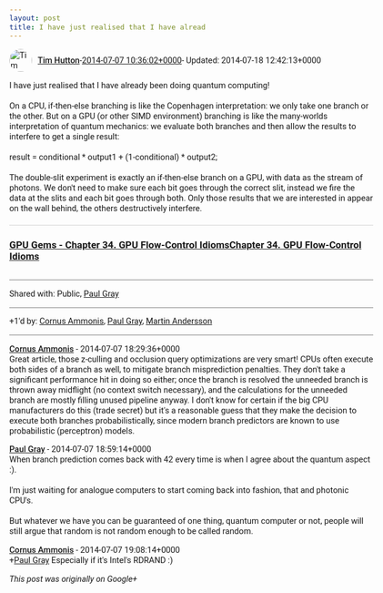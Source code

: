 ```yaml
---
layout: post
title: I have just realised that I have alread
---
```


<html><head><meta charset="utf-8"><title>I have just realised that I have already been doing quantum computing!&lt;br&gt;&lt;br...</title><style>body {font: 11pt Roboto, Arial, sans-serif; max-width: 640px; margin: 24px;}.author-photo {border-radius: 50%; margin-right: 10px; width: 40px;}.author {font-weight: 500;}.main-content {margin: 15px 0 15px;}.post-title {font-weight: bold;}.location {display: block; margin-top: 15px;}.location img {float: left; margin-right: 5px; width: 20px;}.media-link {display: inline-block; max-width: 100%; vertical-align: top;}.media-link p {margin-top: 5px; max-height: 4em; overflow: scroll;}.media {max-height: 100vh; max-width: 100%;}.video-placeholder {background: black; display: flex; height: 300px; max-width: 100%; width: 640px;}.play-icon {border-bottom: 30px solid transparent; border-left: 50px solid white; border-top: 30px solid transparent; color: white; margin: auto;}.album {max-height: 800px; overflow: scroll; width: calc(100vw - 48px);}.album .media-link {margin-right: 5px; max-width: 250px;}.album .media {max-height: 250px;}.link-embed {border-top: 1px solid lightgrey; display: block; margin-top: 20px;}.link-embed img {max-width: 100%;}.inline-link-embed {display: block;}.inline-link-embed img {vertical-align: middle;}.link-title {display: inline-block; font-size: medium; font-weight: 300; padding-left: 1em;}.reshare-attribution {display: block; font-weight: bold; margin-bottom: 10px;}.poll-image {margin-bottom: 5px; max-height: 300px; max-width: 500px;}.poll-choice {align-items: center; display: flex; margin-bottom: 5px; max-width: 500px;}.poll-choice-percentage {background-color: lightblue; height: 100%; left: 0; position: absolute; z-index: -1;}.poll-choice-selected {margin-right: 5px;}.poll-choice-results {border: 1px solid lightgray; border-radius: 5px; display: flex; line-height: 40px; overflow: hidden; padding: 0 8px; position: relative;}.poll-choice-results, .poll-choice-description {flex-grow: 1; margin-right: 10px;}.poll-choice-image {width: 100%;}.poll-choice-image, .poll-choice-image img {max-height: 40px; max-width: 100px;}.poll-choice-votes {max-height: 100px; overflow: auto;}.plus-entity-embed {color: black; display: block; text-decoration: none;}.plus-entity-embed-cover-photo {max-height: 300px; max-width: 100%;}.plus-entity-embed-info {padding: 0 1em 1em;}.plus-entity-embed-info h2 {font-weight: 500; margin: 10px 0;}.plus-entity-embed-info p {font-size: small; margin: 0;}.collection-owner-avatar {border-radius: 50%; border: 2px solid white; height: 40px; margin-top: -22px;}.visibility {padding: 1em 0; border-top: 1px solid grey;}.post-activity {padding: 1em 0; border-top: 1px solid grey;}.comments {border-top: 1px solid gray; padding-top: 1em;}.comment + .comment {margin-top: 1em;}.comment .media-link, .comment .inline-link-embed {margin-top: 5px;}</style></head><body><div style="margin-bottom:1em;"><div style="display:flex; align-items:center"><img class="author-photo" src="https://lh4.googleusercontent.com/-epo4ZZKNqEw/AAAAAAAAAAI/AAAAAAAAVSU/qu3LpcHEnoQ/s64-c/photo.jpg" alt="Tim Hutton"><a href="https://plus.google.com/+TimHutton" target="_blank" class="author">Tim Hutton</a> - <a target="_blank" href="https://plus.google.com/+TimHutton/posts/JhtPydDouZc">2014-07-07 10:36:02+0000</a><span> - Updated: 2014-07-18 12:42:13+0000</span></div><div class="main-content">I have just realised that I have already been doing quantum computing!<br><br>On a CPU, if-then-else branching is like the Copenhagen interpretation: we only take one branch or the other. But on a GPU (or other SIMD environment) branching is like the many-worlds interpretation of quantum mechanics: we evaluate both branches and then allow the results to interfere to get a single result:<br><br>result = conditional * output1 + (1-conditional) * output2;<br><br>The double-slit experiment is exactly an if-then-else branch on a GPU, with data as the stream of photons. We don&#39;t need to make sure each bit goes through the correct slit, instead we fire the data at the slits and each bit goes through both. Only those results that we are interested in appear on the wall behind, the others destructively interfere.</div><a href="http://http.developer.nvidia.com/GPUGems2/gpugems2_chapter34.html" target="_blank" class="link-embed"><h3>GPU Gems - Chapter 34. GPU Flow-Control IdiomsChapter 34. GPU Flow-Control Idioms</h3><img src="http://http.developer.nvidia.com/GPUGems2/GPU_Gems_2.jpg" alt=""></a></div><div class="visibility">Shared with: Public, <a href="https://plus.google.com/115403511446027846992">Paul Gray</a></div><div class="post-activity"><div class="plus-oners">+1'd by: <a href="https://plus.google.com/+CornusAmmonis">Cornus Ammonis</a>, <a href="https://plus.google.com/+PaulGrayUK">Paul Gray</a>, <a href="https://plus.google.com/+MartinAndersson">Martin Andersson</a></div></div><div class="comments"><div class="comment"><a target="_blank" href="https://plus.google.com/+CornusAmmonis" class="author">Cornus Ammonis</a><span class="time"> - 2014-07-07 18:29:36+0000</span><div class="comment-content">Great article, those z-culling and occlusion query optimizations are very smart! CPUs often execute both sides of a branch as well, to mitigate branch misprediction penalties. They don&#39;t take a significant performance hit in doing so either; once the branch is resolved the unneeded branch is thrown away midflight (no context switch necessary), and the calculations for the unneeded branch are mostly filling unused pipeline anyway. I don&#39;t know for certain if the big CPU manufacturers do this (trade secret) but it&#39;s a reasonable guess that they make the decision to execute both branches probabilistically, since modern branch predictors are known to use probabilistic (perceptron) models.</div></div><div class="comment"><a target="_blank" href="https://plus.google.com/+PaulGrayUK" class="author">Paul Gray</a><span class="time"> - 2014-07-07 18:59:14+0000</span><div class="comment-content">When branch prediction comes back with 42 every time is when I agree about the quantum aspect :).<br><br>I&#39;m just waiting for analogue computers to start coming back into fashion, that and photonic CPU&#39;s. <br><br>But whatever we have you can be guaranteed of one thing, quantum computer or not, people will still argue that random is not random enough to be called random.</div></div><div class="comment"><a target="_blank" href="https://plus.google.com/+CornusAmmonis" class="author">Cornus Ammonis</a><span class="time"> - 2014-07-07 19:08:14+0000</span><div class="comment-content"><span class="proflinkWrapper"><span class="proflinkPrefix">+</span><a class="proflink bidi_isolate" href="https://plus.google.com/115403511446027846992" oid="115403511446027846992" >Paul Gray</a></span> Especially if it&#39;s Intel&#39;s RDRAND :)</div></div></div></body></html>

<i>This post was originally on Google+</i>
